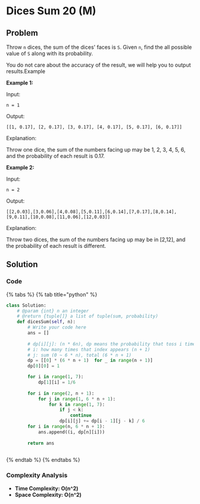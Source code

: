 # Dices Sum 20 \(M\)

## Problem

Throw `n` dices, the sum of the dices' faces is `S`. Given `n`, find the all possible value of `S` along with its probability.

You do not care about the accuracy of the result, we will help you to output results.Example

**Example 1:**

Input:

```text
n = 1
```

Output:

```text
[[1, 0.17], [2, 0.17], [3, 0.17], [4, 0.17], [5, 0.17], [6, 0.17]]
```

Explanation:

Throw one dice, the sum of the numbers facing up may be 1, 2, 3, 4, 5, 6, and the probability of each result is 0.17.

**Example 2:**

Input:

```text
n = 2
```

Output:

```text
[[2,0.03],[3,0.06],[4,0.08],[5,0.11],[6,0.14],[7,0.17],[8,0.14],[9,0.11],[10,0.08],[11,0.06],[12,0.03]]
```

Explanation:

Throw two dices, the sum of the numbers facing up may be in \[2,12\], and the probability of each result is different.

## Solution 

### Code

{% tabs %}
{% tab title="python" %}
```python
class Solution:
    # @param {int} n an integer
    # @return {tuple[]} a list of tuple(sum, probability)
    def dicesSum(self, n):
        # Write your code here
        ans = []
        
        # dp[i][j]: (n * 6n), dp means the probability that toss i times and get sum = j
        # i: how many times that index appears (n + 1)
        # j: sum (0 ~ 6 * n), total (6 * n + 1)
        dp = [[0] * (6 * n + 1)  for _ in range(n + 1)]
        dp[0][0] = 1

        for i in range(1, 7):
            dp[1][i] = 1/6
        
        for i in range(2, n + 1):
            for j in range(1, 6 * n + 1):
                for k in range(1, 7):
                    if j < k:
                        continue
                    dp[i][j] += dp[i - 1][j - k] / 6
        for i in range(n, 6 * n + 1):
            ans.append((i, dp[n][i]))
        
        return ans
        
```
{% endtab %}
{% endtabs %}

### Complexity Analysis

* **Time Complexity: O\(n^2\)**
* **Space Complexity: O\(n^2\)**

